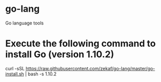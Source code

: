 # go-lang
Go language tools

# Execute the following command to install Go (version 1.10.2)
curl -sSL https://raw.githubusercontent.com/zekaf/go-lang/master/go-install.sh | bash -s 1.10.2
